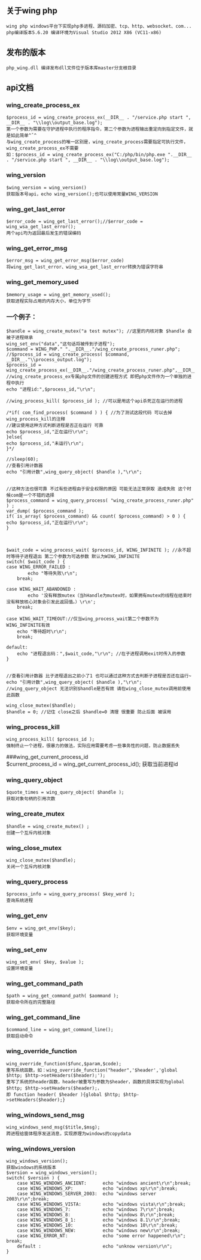 关于wing php
----------------------------------
	wing php windows平台下实现php多进程、源码加密、tcp、http、websocket、com...
	php编译版本5.6.20 编译环境为Visual Studio 2012 X86 (VC11-x86)

发布的版本
----------------------------------
	php_wing.dll 编译发布dll文件位于版本库master分支根目录

api文档
----------------------------------
### wing_create_process_ex
    $process_id = wing_create_process_ex(__DIR__ . "/service.php start ", __DIR__ . "\\log\\output_base.log");
    第一个参数为需要在守护进程中执行的程序指令，第二个参数为进程输出重定向到指定文件，就是如此简单^ˇ^	
	与wing_create_process的唯一区别是，wing_create_process需要指定可执行文件，wing_create_process_ex不需要
	如：$process_id = wing_create_process_ex("C:/php/bin/php.exe ".__DIR__ . "/service.php start ", __DIR__ . "\\log\\output_base.log");

### wing_version	
    $wing_version = wing_version()
	获取版本号api，echo wing_version();也可以使用常量WING_VERSION
	
### wing_get_last_error	
    $error_code = wing_get_last_error();//$error_code = wing_wsa_get_last_error();
	两个api均为返回最后发生的错误编码
	
### wing_get_error_msg   
    $error_msg = wing_get_error_msg($error_code)
    将wing_get_last_error、wing_wsa_get_last_error转换为错误字符串

### wing_get_memory_used   
    $memory_usage = wing_get_memory_used();
    获取进程实际占用的内存大小，单位为字节

### 一个例子：
    $handle = wing_create_mutex("a test mutex"); //这里的内核对象 $handle 会被子进程继承
    wing_set_env("data","这句话将被传到子进程");
    $command = WING_PHP." ".__DIR__."/wing_create_process_runer.php";
    //$process_id = wing_create_process( $command, __DIR__."\\process_output.log");
    $process_id = wing_create_process_ex(__DIR__."/wing_create_process_runer.php",__DIR__."\\process_output.log");
    //wing_create_process_ex专属php文件的创建进程方式 即把php文件作为一个单独的进程中执行
    echo "进程id:",$process_id,"\r\n";
	
    //wing_process_kill( $process_id ); //可以是用这个api杀死正在运行的进程

    /*if( com_find_process( $command ) ) { //为了测试这段代码 可以去掉 wing_process_kill的注释
    //建议使用这种方式判断进程是否正在运行 可靠
    echo $process_id,"正在运行\r\n";
    }else{
    echo $process_id,"未运行\r\n";
    }*/

    //sleep(60);
    //查看引用计数器
    echo "引用计数",wing_query_object( $handle ),"\r\n";


    //这种方法也很可靠 不过有些进程由于安全权限的原因 可能无法正常获取 造成失败 这个时候com是一个不错的选择
    $process_command = wing_query_process( "wing_create_process_runer.php" ) ;
    var_dump( $process_command );
    if( is_array( $process_command) && count( $process_command) > 0 ) {
    echo $process_id,"正在运行\r\n";
    }



    $wait_code = wing_process_wait( $process_id, WING_INFINITE ); //永不超时等待子进程退出 第二个参数为可选参数 默认为WING_INFINITE
    switch( $wait_code ) {
    case WING_ERROR_FAILED :
            echo "等待失败\r\n";
        break;

    case WING_WAIT_ABANDONED :
            echo '没有释放mutex（当hHandle为mutex时，如果拥有mutex的线程在结束时没有释放核心对象会引发此返回值。）\r\n';
        break;

    case WING_WAIT_TIMEOUT://仅当wing_process_wait第二个参数不为 WING_INFINITE有效
        echo "等待超时\r\n";
        break;
    
    default:
        echo "进程退出码：",$wait_code,"\r\n"; //在子进程调用exit时传入的参数
    }


    //查看引用计数器 比子进程退出之前小了1 也可以通过这种方式去判断子进程是否还在运行~
    echo "引用计数",wing_query_object( $handle ),"\r\n";
    //wing_query_object 无法识别$handle是否有效 请在wing_close_mutex调用前使用此函数

    wing_close_mutex($handle);
    $handle = 0; //记住 close之后 $handle=0 清理 很重要 防止后面 被误用


### wing_process_kill
    wing_process_kill( $process_id );
	强制终止一个进程，很暴力的做法，实际应用需要考虑一些事务性的问题，防止数据丢失

###wing_get_current_process_id	
    $current_process_id = wing_get_current_process_id();
	获取当前进程id

### wing_query_object	
    $quote_times = wing_query_object( $handle );
	获取对象句柄的引用次数

### wing_create_mutex	
    $handle = wing_create_mutex() ;
	创建一个互斥内核对象

### wing_close_mutex	
	wing_close_mutex($handle);
	关闭一个互斥内核对象

### wing_query_process	
    $process_info = wing_query_process( $key_word );
	查询系统进程

### wing_get_env
    $env = wing_get_env($key);
	获取环境变量

### wing_set_env	
    wing_set_env( $key, $value );
	设置环境变量
	
### wing_get_command_path
    $path = wing_get_command_path( $aommand );
	获取命令所在的完整路径

### wing_get_command_line	
    $command_line = wing_get_command_line();
	获取启动命令

### wing_override_function	
    wing_override_function($func,$param,$code);
	重写系统函数，如：wing_override_function("header",'$header','global $http; $http->setHeaders($header);');
	重写了系统的header函数，header被重写为参数为$header，函数的具体实现为global $http; $http->setHeaders($header);，
	即 function header( $header ){global $http; $http->setHeaders($header);}

### wing_windows_send_msg	
    wing_windows_send_msg($title,$msg);
	跨进程给窗体程序发送消息，实现原理为windows的copydata

### wing_windows_version	
    wing_windows_version();
	获取windows的系统版本
	$version = wing_windows_version();
	switch( $version ) {
		case WING_WINDOWS_ANCIENT:      echo "windows ancient\r\n";break;
		case WING_WINDOWS_XP:           echo "windows xp\r\n";break;
		case WING_WINDOWS_SERVER_2003:  echo "windows server 2003\r\n";break;
		case WING_WINDOWS_VISTA:        echo "windows vista\r\n";break;
		case WING_WINDOWS_7:            echo "windows 7\r\n";break;
		case WING_WINDOWS_8:            echo "windows 8\r\n";break;
		case WING_WINDOWS_8_1:          echo "windows 8.1\r\n";break;
		case WING_WINDOWS_10:           echo "windows 10\r\n";break;
		case WING_WINDOWS_NEW:          echo "windows new\r\n";break;
		case WING_ERROR_NT:             echo "some error happened\r\n"; break;
		default :                       echo "unknow version\r\n";
	}

